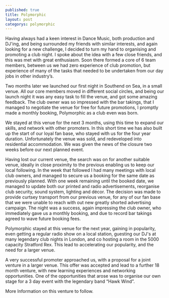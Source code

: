 ```yaml
---
published: true
title: Polymorphic
layout: post
categorys: polymorphic
---
```


Having always had a keen interest in Dance Music, both production and DJ'ing, and being surrounded my friends with similar interests, and again looking for a new challenge, I decided to turn my hand to organising and promoting a club night. I spoke about the idea with a few close friends, and this was met with great enthusiasm. Soon there formed a core of 6 team members, between us we had zero experience of club promotion, but experience of many of the tasks that needed to be undertaken from our day jobs in other industry’s.

Two months later we launched our first night in Southend on Sea, in a small venue. All our core members moved in different social circles, and being our launch night it was any easy task to fill the venue, and got some amazing feedback. The club owner was so impressed with the bar takings, that I managed to negotiate the venue for free for future promotions,  I promptly made a monthly booking,  Polymorphic as a club even was born. 

We stayed at this venue for the next 3 months, using this time to expand our skills, and network with other promoters. In this short time we has also built up the start of our loyal fan base, who stayed with us for the four year duration. Unfortunately the venue was sold, and redeveloped into residential accommodation. We was given the news of the closure two weeks before our next planned event.

Having lost our current venue, the search was on for another suitable venue, ideally in close proximity to the previous enabling us to keep our local following. In the week that followed I had many meetings with local club owners, and managed to secure us a booking for the same date as previously planned. With one week remaining until the booked date, we managed to update both our printed and radio advertisements, reorganise club security, sound system, lighting and décor. The decision was made to provide curtsey transport from our previous venue, for any of our fan base that we were unable to reach with out new greatly shorted advertising campaign. The night was a success, again impressing the club owner, who immediately gave us a monthly booking, and due to record bar takings agreed to wave future booking fees.

Polymorphic stayed at this venue for the next year, gaining in popularity, even getting a regular radio show on a local station, guesting our DJ's at many legendary club nights in London, and co hosting a room in the 5000 capacity Stratford Rex.  This lead to accelerating our popularity, and the need for a larger venue.

A very successful promoter approached us, with a proposal for a joint venture in a larger venue. This offer was accepted and lead to a further 18 month venture, with new learning experiences and networking opportunities. One of the opportunities that arose was to organise our own stage for a 3 day event with the legendary band “Hawk Wind”.

More Information on this venture to follow.

